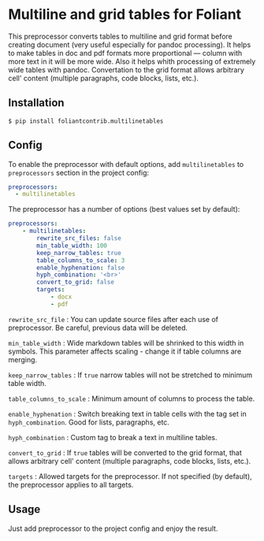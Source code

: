 # Multiline and grid tables for Foliant

This preprocessor converts tables to multiline and grid format before creating document (very useful especially for pandoc processing). It helps to make tables in doc and pdf formats more proportional — column with more text in it will be more wide. Also it helps whith processing of extremely wide tables with pandoc. Convertation to the grid format allows arbitrary cell' content (multiple paragraphs, code blocks, lists, etc.).


## Installation

```shell
$ pip install foliantcontrib.multilinetables
```


## Config

To enable the preprocessor with default options, add `multilinetables` to `preprocessors` section in the project config:

```yaml
preprocessors:
  - multilinetables
```

The preprocessor has a number of options (best values set by default):

```yaml
preprocessors:
    - multilinetables:
        rewrite_src_files: false
        min_table_width: 100
        keep_narrow_tables: true
        table_columns_to_scale: 3
        enable_hyphenation: false
        hyph_combination: '<br>'
        convert_to_grid: false
        targets:
            - docx
            - pdf
```

`rewrite_src_file`
:   You can update source files after each use of preprocessor. Be careful, previous data will be deleted.

`min_table_width`
:   Wide markdown tables will be shrinked to this width in symbols. This parameter affects scaling - change it if table columns are merging.

`keep_narrow_tables`
:   If `true` narrow tables will not be stretched to minimum table width.

`table_columns_to_scale`
:   Minimum amount of columns to process the table.

`enable_hyphenation`
:   Switch breaking text in table cells with the tag set in `hyph_combination`. Good for lists, paragraphs, etc.

`hyph_combination`
:   Custom tag to break a text in multiline tables.

`convert_to_grid`
:   If `true` tables will be converted to the grid format, that allows arbitrary cell' content (multiple paragraphs, code blocks, lists, etc.).

`targets`
:   Allowed targets for the preprocessor. If not specified (by default), the preprocessor applies to all targets.


## Usage

Just add preprocessor to the project config and enjoy the result.
